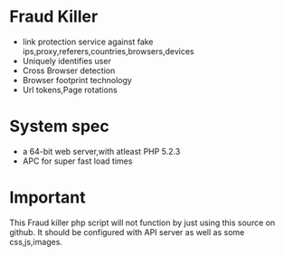 Fraud Killer
============

* link protection service against fake ips,proxy,referers,countries,browsers,devices
* Uniquely identifies user
* Cross Browser detection
* Browser footprint technology
* Url tokens,Page rotations

System spec
===========

* a 64-bit web server,with atleast PHP 5.2.3
* APC for super fast load times


Important
=========

This Fraud killer php script will not function by just using this source on github. It should be configured with API server
as well as some css,js,images.
